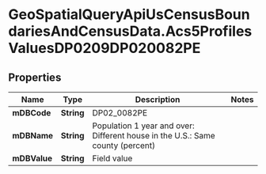 # GeoSpatialQueryApiUsCensusBoundariesAndCensusData.Acs5ProfilesValuesDP0209DP020082PE

## Properties

Name | Type | Description | Notes
------------ | ------------- | ------------- | -------------
**mDBCode** | **String** | DP02_0082PE | 
**mDBName** | **String** | Population 1 year and over: Different house in the U.S.: Same county (percent) | 
**mDBValue** | **String** | Field value | 


